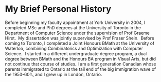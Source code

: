 # My Brief Personal History
Before beginning my faculty appointment at York University in 2004, I completed MSc and PhD degrees at the University of Toronto in the Department of Computer Science under the supervision of Prof Graeme Hirst.  My dissertation was jointly supervised by Prof Fraser Shein.  Before coming to Toronto, I completed a Joint Honours BMath at the University of Waterloo, combining Combinatorics and Optimization with Computer Science.  I started in a different undergraduate degree program, a dual degree between BMath and the Honours BA program in Visual Arts, but did not continue that course of studies. I am a first generation Canadian whose parents immigrated to Ontario at the tail end of the big immigration wave of the 1950-60’s, and I grew up in London, Ontario.